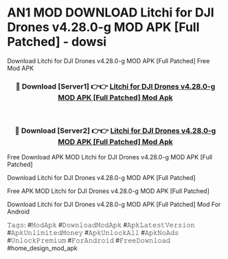 # AN1 MOD DOWNLOAD Litchi for DJI Drones v4.28.0-g MOD APK [Full Patched] - dowsi
Download Litchi for DJI Drones v4.28.0-g MOD APK [Full Patched] Free Mod APK

<div align="center">
<h3>🔴 Download [Server1] 👉👉 <a href="https://apk-comot.site?title=Litchi_for_DJI_Drones_v4.28.0-g_MOD_APK_[Full_Patched]">Litchi for DJI Drones v4.28.0-g MOD APK [Full Patched] Mod Apk</a></h3><br>

<h3>🔴 Download [Server2] 👉👉 <a href="https://apk-comot.site?title=Litchi_for_DJI_Drones_v4.28.0-g_MOD_APK_[Full_Patched]">Litchi for DJI Drones v4.28.0-g MOD APK [Full Patched] Mod Apk</a></h3>
</div>


Free Download APK MOD Litchi for DJI Drones v4.28.0-g MOD APK [Full Patched]

Download Litchi for DJI Drones v4.28.0-g MOD APK [Full Patched] 

Free APK MOD Litchi for DJI Drones v4.28.0-g MOD APK [Full Patched] 

Download Litchi for DJI Drones v4.28.0-g MOD APK [Full Patched] Mod For Android

𝚃𝚊𝚐𝚜: #𝙼𝚘𝚍𝙰𝚙𝚔 #𝙳𝚘𝚠𝚗𝚕𝚘𝚊𝚍𝙼𝚘𝚍𝙰𝚙𝚔 #𝙰𝚙𝚔𝙻𝚊𝚝𝚎𝚜𝚝𝚅𝚎𝚛𝚜𝚒𝚘𝚗 #𝙰𝚙𝚔𝚄𝚗𝚕𝚒𝚖𝚒𝚝𝚎𝚍𝙼𝚘𝚗𝚎𝚢 #𝙰𝚙𝚔𝚄𝚗𝚕𝚘𝚌𝚔𝙰𝚕𝚕 #𝙰𝚙𝚔𝙽𝚘𝙰𝚍𝚜 #𝚄𝚗𝚕𝚘𝚌𝚔𝙿𝚛𝚎𝚖𝚒𝚞𝚖 #𝙵𝚘𝚛𝙰𝚗𝚍𝚛𝚘𝚒𝚍 #𝙵𝚛𝚎𝚎𝙳𝚘𝚠𝚗𝚕𝚘𝚊𝚍 #home_design_mod_apk